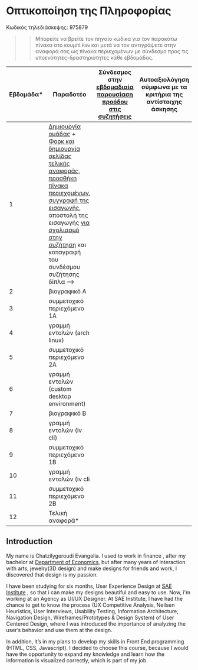 # Οπτικοποίηση της Πληροφορίας

Κωδικός τηλεδιάσκεψης: 975879

>> Μπορείτε να βρείτε τον πηγαίο κώδικα για τον παρακάτω πίνακα στο κουμπί `Raw` και μετά να τον αντιγράψετε στην αναφορά σας ως πίνακα περιεχομένων με σύνδεσμο προς τις υποενότητες-δραστηριότητες κάθε εβδομάδας.

| Εβδομάδα* | Παραδοτέο | Σύνδεσμος στην [εβδομαδιαία παρουσίαση προόδου στις συζητήσεις](https://github.com/upatras-hci/iv/discussions/categories/show-and-tell) | Αυτοαξιολόγηση σύμφωνα με τα κριτήρια της αντίστοιχης άσκησης |
| --- | --- | --- | --- |
| 1 | [Δημιουργία ομάδας](https://courses-ionio.github.io/help/team/) + [Φορκ και δημιουργία σελίδας τελικής αναφοράς](https://courses-ionio.github.io/help/guide/), [προσθήκη πίνακα περιεχομένων](https://raw.githubusercontent.com/upatras-hci/iv/master/README.md), [συγγραφή της εισαγωγής](https://courses-ionio.github.io/help/intro/), αποστολή της εισαγωγής [για σχολιασμό στην συζήτηση](https://github.com/upatras-hci/iv/discussions/categories/show-and-tell) και καταγραφή του συνδέσμου συζήτησης δίπλα --> | | |
| 2 | βιογραφικό Α | | |
| 3 | συμμετοχικό περιεχόμενο 1A | | |
| 4 | γραμμή εντολών (arch linux) | | |
| 5 | συμμετοχικό περιεχόμενο 2Α | | |
| 6 | γραμμή εντολών (custom desktop environment) | | |
| 7 | βιογραφικό Β | | |
| 8 | γραμμή εντολών (iv cli) | | |
| 9 | συμμετοχικό περιεχόμενο 1Β | | |
| 10 | γραμμή εντολών (iv cli | | |
| 11 | συμμετοχικό περιεχόμενο 2Β | | |
| 12 | Τελική αναφορά* | | |


## Introduction
My name is Chatzilygeroudi Evangelia.
I used to work in finance , after my bachelor at [Department of Economics](https://www.econ.upatras.gr/el), but after many years of interaction with arts, jewelry(3D design) and make designs for friends and work, I discovered that design is my passion. 

I have been studying for six months, User Experience Design at [SAE Institute](https://www.sae.edu/grc/?) , so that i can make my designs beautiful and easy to use. Now, i'm working at an Agency as UI/UX Designer.
At SAE Institute, I have had the chance to get to know the process (UX
Competitive Analysis, Neilsen Heuristics, User Interviews, Usability Testing,
Information Architecture, Navigation Design, Wireframes/Prototypes &
Design System) of User Centered Design, where I was introduced the
importance of analyzing the user’s behavior and use them at the design.

In addition, it’s in my plans to develop my skills in Front End programming
(HTML, CSS, Javascript).
I decided to choose this course, because I would have the opportunity to expand my knowledge  and learn how the information is visualized correctly, which is part of my job.
